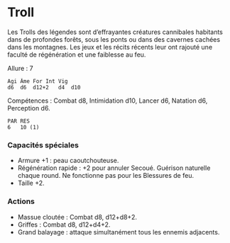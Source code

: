 
# Troll
Les Trolls des légendes sont d’effrayantes créatures cannibales habitants dans de profondes forêts, sous les ponts ou dans des cavernes cachées dans les montagnes. Les jeux et les récits récents leur ont rajouté une faculté de régénération et une faiblesse au feu.

Allure : 7

	Agi	Âme	For	Int	Vig
	d6	d6	d12+2	d4	d10

Compétences : Combat d8, Intimidation d10, Lancer d6, Natation d6, Perception d6.

	PAR	RES
	6	10 (1)

### Capacités spéciales
- Armure +1 : peau caoutchouteuse.
- Régénération rapide : +2 pour annuler Secoué. Guérison naturelle chaque round. Ne fonctionne pas pour les Blessures de feu.
- Taille +2.

### Actions
- Massue cloutée : Combat d8, d12+d8+2.
- Griffes : Combat d8, d12+d4+2.
- Grand balayage : attaque simultanément tous les ennemis adjacents.
